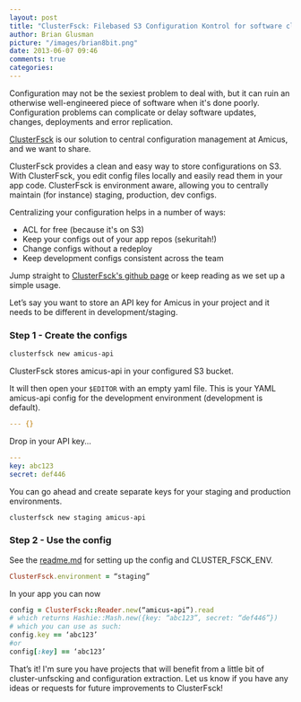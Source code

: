 ```yaml
---
layout: post
title: "ClusterFsck: Filebased S3 Configuration Kontrol for software clusters"
author: Brian Glusman
picture: "/images/brian8bit.png"
date: 2013-06-07 09:46
comments: true
categories:
---
```


Configuration may not be the sexiest problem to deal with, but it can ruin an otherwise well-engineered piece of software when it's done poorly. Configuration problems can complicate or delay software updates, changes, deployments and error replication.

[ClusterFsck](https://github.com/amicus/clusterfsck) is our solution to central configuration management at Amicus, and we want to share.

<!--more-->

ClusterFsck provides a clean and easy way to store configurations on S3. With ClusterFsck, you edit config files locally and easily read them in your app code.  ClusterFsck is environment aware, allowing you to centrally maintain (for instance) staging, production, dev configs.

Centralizing your configuration helps in a number of ways:
  * ACL for free (because it's on S3)
  * Keep your configs out of your app repos (sekuritah!)
  * Change configs without a redeploy
  * Keep development configs consistent across the team

Jump straight to [ClusterFsck's github page](https://github.com/amicus/clusterfsck) or keep reading as we set up a simple usage.

Let’s say you want to store an API key for Amicus in your project and it needs to be different in development/staging.

### Step 1 - Create the configs
```bash
clusterfsck new amicus-api
```

ClusterFsck stores amicus-api in your configured S3 bucket.

It will then open your `$EDITOR` with an empty yaml file. This is your YAML amicus-api config for the development environment (development is default).

```yaml
--- {}
```
Drop in your API key...
```yaml
---
key: abc123
secret: def446
```
You can go ahead and create separate keys for your staging and production environments.
```bash
clusterfsck new staging amicus-api
```

### Step 2 - Use the config

See the [readme.md](https://github.com/Amicus/clusterfsck/blob/master/README.md) for setting up the config and CLUSTER_FSCK_ENV.
```ruby
ClusterFsck.environment = “staging”
```
In your app you can now
```ruby
config = ClusterFsck::Reader.new(“amicus-api”).read
# which returns Hashie::Mash.new({key: “abc123”, secret: “def446”})
# which you can use as such:
config.key == ‘abc123’
#or
config[:key] == ‘abc123’
```

That’s it! I'm sure you have projects that will benefit from a little bit of cluster-unfscking and configuration extraction. Let us know if you have any ideas or requests for future improvements to ClusterFsck!

